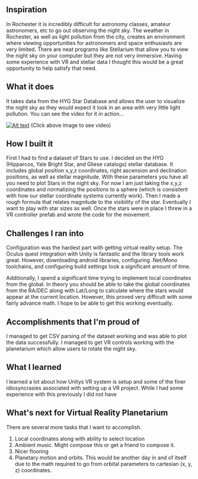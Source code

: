 

## Inspiration
In Rochester it is incredibly difficult for astronomy classes, amateur astronomers, etc to go out observing the night sky.  The weather in Rochester, as well as light pollution from the city, creates an environment where viewing opportunities for astronomers and space enthusiasts are very limited.  There are neat programs like Stellarium that allow you to view the night sky on your computer but they are not very immersive.  Having some experience with VR and stellar data I thought this would be a great opportunity to help satisfy that need.  

## What it does
It takes data from the HYG Star Database and allows the user to visualize the night sky as they would expect it look in an area with very little light pollution.  You can see the video for it in action...

[![Alt text](https://img.youtube.com/vi/ibaOJzUnTQU/0.jpg)](https://www.youtube.com/watch?v=ibaOJzUnTQU&feature=youtu.be)
(Click above image to see video)

## How I built it
First I had to find a dataset of Stars to use.  I decided on the HYG (Hipparcos, Yale Bright Star, and Gliese catalogs) stellar database.  It includes global position x,y,z coordinates, right ascension and declination positions, as well as stellar magnitude.  With these parameters you have all you need to plot Stars in the night sky.  For now I am just taking the x,y,z coordinates and normalizing the positions to a sphere (which is consistent with how our stellar coordinate systems currently work).  Then I made a rough formula that relates magnitude to the visibility of the star.  Eventually I want to play with star sizes as well.  Once the stars were in place I threw in a VR controller prefab and wrote the code for the movement.

## Challenges I ran into
Configuration was the hardest part with getting virtual reality setup.  The Oculus quest integration with Unity is fantastic and the library tools work great.  However, downloading android libraries, configuring .Net/Mono toolchains, and configuring build settings took a significant amount of time.

Additionally, I spend a significant time trying to implement local coordinates from the global.  In theory you should be able to take the global coordinates from the RA/DEC along with Lat/Long to calculate where the stars would appear at the current location.  However, this proved very difficult with some fairly advance math.  I hope to be able to get this working eventually. 

## Accomplishments that I'm proud of
I managed to get CSV parsing of the dataset working and was able to plot the data successfully.  I managed to get VR controls working with the planetarium which allow users to rotate the night sky.

## What I learned
I learned a lot about how Unitys VR system is setup and some of the finer idiosyncrasies associated with setting up a VR project.  While I had some experience with this previously I did not have 

## What's next for Virtual Reality Planetarium
There are several more tasks that I want to accomplish.
1) Local coordinates along with ability to select location
2) Ambient music.  Might compose this or get a friend to compose it.
3) Nicer flooring
4) Planetary motion and orbits.  This would be another day in and of itself due to the math required to go from orbital parameters to cartesian (x, y, z) coordinates. 

